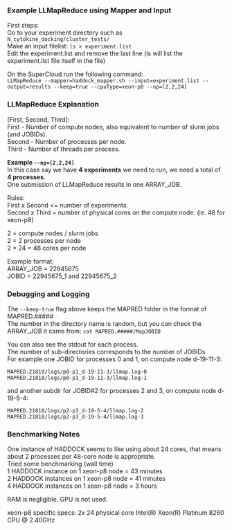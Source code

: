 
### Example LLMapReduce using Mapper and Input  
First steps:  
Go to your experiment directory such as `N_cytokine_docking/cluster_tests/`  
Make an input filelist:
`ls > experiment.list`  
Edit the experiment.list and remove the last line (ls will list the experiment.list file itself in the file)  

On the SuperCloud run the following command:  
`LLMapReduce --mapper=haddock_mapper.sh --input=experiment.list --output=results --keep=true --cpuType=xeon-p8 --np=[2,2,24]`  

### LLMapReduce Explanation  
[First, Second, Third]:  
First - Number of compute nodes, also equivalent to number of slurm jobs (and JOBIDs).  
Second - Number of processes per node.  
Third - Number of threads per process.  

**Example `--np=[2,2,24]`**  
In this case say we have **4 experiments** we need to run, we need a total of **4 processes**.  
One submission of LLMapReduce results in one ARRAY_JOB.  

Rules:  
First x Second <= number of experiments.  
Second x Third = number of physical cores on the compute node. (ie. 48 for xeon-p8)

2 = compute nodes / slurm jobs  
2 = 2 processes per node  
2 * 24 = 48 cores per node

Example format:  
ARRAY_JOB = 22945675  
JOBID = 22945675_1 and 22945675_2  

### Debugging and Logging  

The `--keep-true` flag above keeps the MAPRED folder in the format of MAPRED.#####  
The number in the directory name is random, but you can check the ARRAY_JOB it came from:
`cat MAPRED.#####/MapJOBID`  

You can also see the stdout for each process.  
The number of sub-directories corresponds to the number of JOBIDs.  
For example one JOBID for processes 0 and 1, on compute node d-19-11-3: 
```  
MAPRED.21818/logs/p0-p1_d-19-11-3/llmap.log-0  
MAPRED.21818/logs/p0-p1_d-19-11-3/llmap.log-1  
```  
and another subdir for JOBID#2 for processes 2 and 3, on compute node d-19-5-4:  
```  
MAPRED.21818/logs/p2-p3_d-19-5-4/llmap.log-2  
MAPRED.21818/logs/p2-p3_d-19-5-4/llmap.log-3  
``` 
### Benchmarking Notes  
One instance of HADDOCK seems to like using about 24 cores, that means about 2 processes per 48-core node is appropriate.  
Tried some benchmarking (wall time)  
1 HADDOCK instance on 1 xeon-p8 node = 43 minutes  
2 HADDOCK instances on 1 xeon-p8 node = 41 minutes  
4 HADDOCK instances on 1 xeon-p8 node = 3 hours  

RAM is negligible.  GPU is not used.  

xeon-p8 specific specs: 2x 24 physical core Intel(R) Xeon(R) Platinum 8260 CPU @ 2.40GHz
